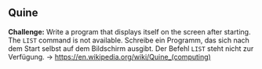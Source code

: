 ## Quine

**Challenge:**
Write a program that displays itself on the screen after starting. The `LIST` command is not available.
Schreibe ein Programm, das sich nach dem Start selbst auf dem Bildschirm ausgibt. Der Befehl `LIST` steht nicht zur Verfügung.
→ https://en.wikipedia.org/wiki/Quine_(computing)

